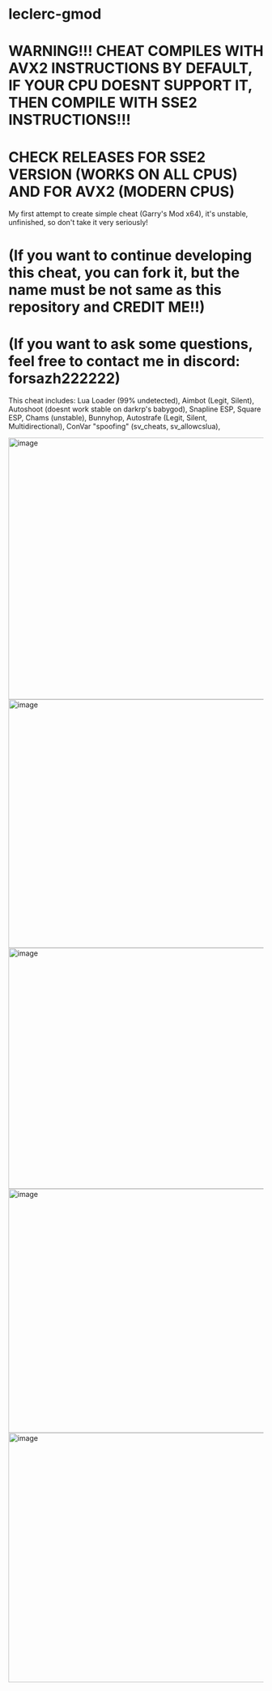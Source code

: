 # leclerc-gmod
# WARNING!!! CHEAT COMPILES WITH AVX2 INSTRUCTIONS BY DEFAULT, IF YOUR CPU DOESNT SUPPORT IT, THEN COMPILE WITH SSE2 INSTRUCTIONS!!!
# CHECK RELEASES FOR SSE2 VERSION (WORKS ON ALL CPUS) AND FOR AVX2 (MODERN CPUS)
My first attempt to create simple cheat (Garry's Mod x64), it's unstable, unfinished, so don't take it very seriously!

# (If you want to continue developing this cheat, you can fork it, but the name must be not same as this repository and CREDIT ME!!)
# (If you want to ask some questions, feel free to contact me in discord: forsazh222222)

This cheat includes: 
Lua Loader (99% undetected), 
Aimbot (Legit, Silent), 
Autoshoot (doesnt work stable on darkrp's babygod), 
Snapline ESP, 
Square ESP, 
Chams (unstable), 
Bunnyhop, 
Autostrafe (Legit, Silent, Multidirectional), 
ConVar "spoofing" (sv_cheats, sv_allowcslua), 
 
<img width="881" height="517" alt="image" src="https://github.com/user-attachments/assets/499d48c7-de3a-4ac0-b8e4-6949d75af7f3" />
<img width="840" height="491" alt="image" src="https://github.com/user-attachments/assets/98f873cc-ff56-4832-b6dd-fc37cf0f3420" />
<img width="861" height="476" alt="image" src="https://github.com/user-attachments/assets/03ea0984-a7f5-47e7-9295-3828d1163a05" />
<img width="878" height="482" alt="image" src="https://github.com/user-attachments/assets/b3a7d676-8dcc-4828-9a43-7307d7496607" />
<img width="829" height="493" alt="image" src="https://github.com/user-attachments/assets/7cac8840-0704-4301-b60a-a538cfedf538" />
